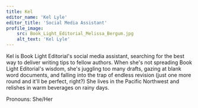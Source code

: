 ```yaml
---
title: Kel
editor_name: 'Kel Lyle'
editor_title: 'Social Media Assistant'
profile_image:
    src: Book_Light_Editorial_Melissa_Bergum.jpg
    alt_text: 'Kel Lyle'
---
```


<span class="first-character">K</span>el is Book Light Editorial's social media assistant, searching for the best way to deliver writing tips to fellow authors. When she's not spreading Book Light Editorial's wisdom, she's juggling too many drafts, gazing at blank word documents, and falling into the trap of endless revision (just one more round and it'll be perfect, right?) She lives in the Pacific Northwest and relishes in warm beverages on rainy days.

Pronouns: She/Her

</br>
</br>
